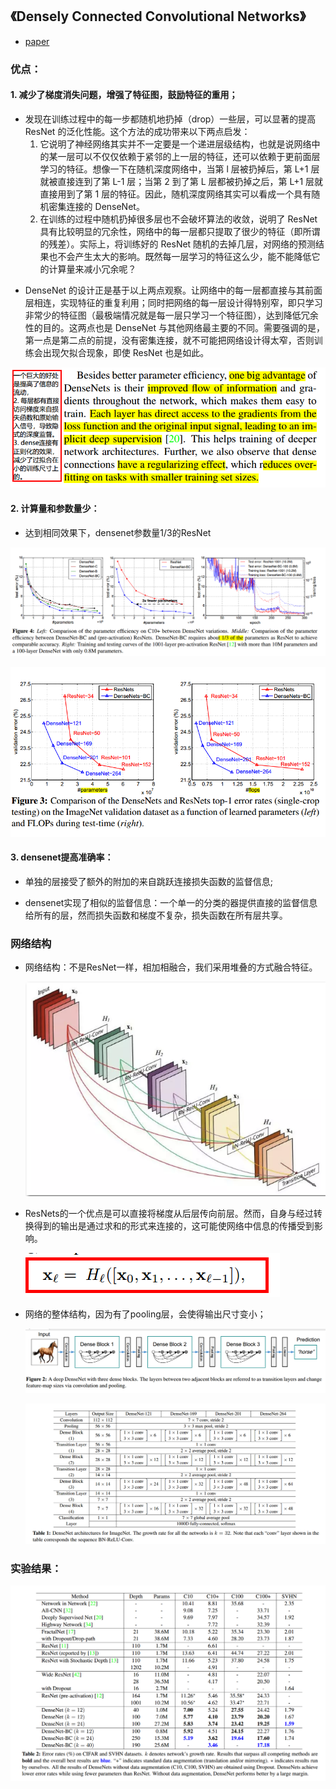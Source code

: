 ## 《Densely Connected Convolutional Networks》
* [paper](paper/50.001-18-Densely-Connected-Convolutional-Networks.pdf)

### 优点：

#### 1. 减少了梯度消失问题，增强了特征图，鼓励特征的重用；

* 发现在训练过程中的每一步都随机地扔掉（drop）一些层，可以显著的提高 ResNet 的泛化性能。这个方法的成功带来以下两点启发：
  1. 它说明了神经网络其实并不一定要是一个递进层级结构，也就是说网络中的某一层可以不仅仅依赖于紧邻的上一层的特征，还可以依赖于更前面层学习的特征。想像一下在随机深度网络中，当第 l 层被扔掉后，第 L+1 层就被直接连到了第 L-1 层；当第 2 到了第 L 层都被扔掉之后，第 L+1 层就直接用到了第 1 层的特征。因此，随机深度网络其实可以看成一个具有随机密集连接的 DenseNet。
  2. 在训练的过程中随机扔掉很多层也不会破坏算法的收敛，说明了 ResNet 具有比较明显的冗余性，网络中的每一层都只提取了很少的特征（即所谓的残差）。实际上，将训练好的 ResNet 随机的去掉几层，对网络的预测结果也不会产生太大的影响。既然每一层学习的特征这么少，能不能降低它的计算量来减小冗余呢？

- DenseNet 的设计正是基于以上两点观察。让网络中的每一层都直接与其前面层相连，实现特征的重复利用；同时把网络的每一层设计得特别窄，即只学习非常少的特征图（最极端情况就是每一层只学习一个特征图），达到降低冗余性的目的。这两点也是 DenseNet 与其他网络最主要的不同。需要强调的是，第一点是第二点的前提，没有密集连接，就不可能把网络设计得太窄，否则训练会出现欠拟合现象，即使 ResNet 也是如此。

![1540131200939](readme/50.001-优点_01.png)

#### 2. 计算量和参数量少：

- 达到相同效果下，densenet参数量1/3的ResNet

![1540172961933](readme/50.001-优点_03.png)

![1540172889619](readme/50.001-优点_02.png)

#### 3. densenet提高准确率：

* 单独的层接受了额外的附加的来自跳跃连接损失函数的监督信息;

* densenet实现了相似的监督信息：一个单一的分类的器提供直接的监督信息给所有的层，然而损失函数和梯度不复杂，损失函数在所有层共享。

### 网络结构

* 网络结构：不是ResNet一样，相加相融合，我们采用堆叠的方式融合特征。

  ![50.001-01](readme/50.001-block.png)

* ResNets的一个优点是可以直接将梯度从后层传向前层。然而，自身与经过转换得到的输出是通过求和的形式来连接的，这可能使网络中信息的传播受到影响。

  ![1540133245522](readme/50.001-输出_01.png)

* 网络的整体结构，因为有了pooling层，会使得输出尺寸变小；

  ![1540133371187](readme/50.001-整体架构.png)

  ![1540134434924](readme/50.001-整体架构_02.png)

### 实验结果：

![1540134527513](readme/50.001-实验结果.png)
